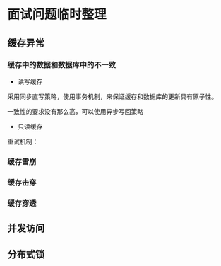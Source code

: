 # 面试问题临时整理




## 缓存异常

### 缓存中的数据和数据库中的不一致

- 读写缓存

采用同步直写策略，使用事务机制，来保证缓存和数据库的更新具有原子性。

一致性的要求没有那么高，可以使用异步写回策略

- 只读缓存

重试机制：

### 缓存雪崩

### 缓存击穿

### 缓存穿透

## 并发访问

## 分布式锁

## 